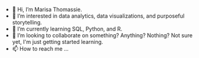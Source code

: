 - 👋 Hi, I’m Marisa Thomassie.
- 👀 I’m interested in data analytics, data visualizations, and purposeful storytelling.
- 🌱 I’m currently learning SQL, Python, and R.
- 💞️ I’m looking to collaborate on something? Anything? Nothing? Not sure yet, I'm just getting started learning.
- 📫 How to reach me ...

<!---
mthomassie/mthomassie is a ✨ special ✨ repository because its `README.md` (this file) appears on your GitHub profile.
You can click the Preview link to take a look at your changes.
--->
